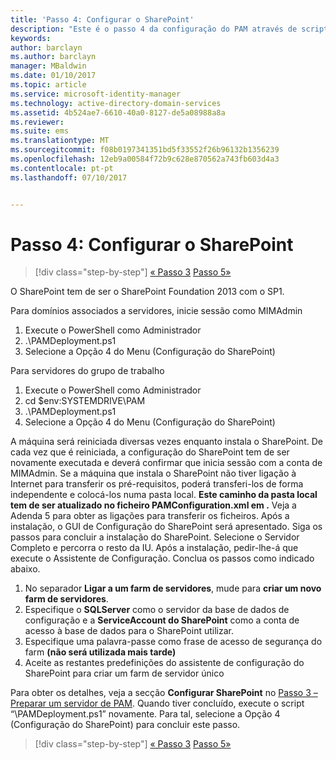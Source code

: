 ```yaml
---
title: 'Passo 4: Configurar o SharePoint'
description: "Este é o passo 4 da configuração do PAM através de scripts. Neste passo, vai configurar o SharePoint para o utilizar como parte da implementação do PAM."
keywords: 
author: barclayn
ms.author: barclayn
manager: MBaldwin
ms.date: 01/10/2017
ms.topic: article
ms.service: microsoft-identity-manager
ms.technology: active-directory-domain-services
ms.assetid: 4b524ae7-6610-40a0-8127-de5a08988a8a
ms.reviewer: 
ms.suite: ems
ms.translationtype: MT
ms.sourcegitcommit: f08b0197341351bd5f33552f26b96132b1356239
ms.openlocfilehash: 12eb9a00584f72b9c628e870562a743fb603d4a3
ms.contentlocale: pt-pt
ms.lasthandoff: 07/10/2017


---
```


# Passo 4: Configurar o SharePoint
<a id="step-4-configuring-sharepoint" class="xliff"></a>

>[!div class="step-by-step"]
[« Passo 3](sp1-step3-installing-configuring-sql.md)
[Passo 5»](sp1-step5-configuring-pam.md)

O SharePoint tem de ser o SharePoint Foundation 2013 com o SP1.

Para domínios associados a servidores, inicie sessão como MIMAdmin

1. Execute o PowerShell como Administrador
2.  .\PAMDeployment.ps1
3.  Selecione a Opção 4 do Menu (Configuração do SharePoint)


Para servidores do grupo de trabalho

1. Execute o PowerShell como Administrador
2.  cd $env:SYSTEMDRIVE\PAM
3.  .\PAMDeployment.ps1
4. Selecione a Opção 4 do Menu (Configuração do SharePoint)

A máquina será reiniciada diversas vezes enquanto instala o SharePoint. De cada vez que é reiniciada, a configuração do SharePoint tem de ser novamente executada e deverá confirmar que inicia sessão com a conta de MIMAdmin.
Se a máquina que instala o SharePoint não tiver ligação à Internet para transferir os pré-requisitos, poderá transferi-los de forma independente e colocá-los numa pasta local. **Este caminho da pasta local tem de ser atualizado no ficheiro PAMConfiguration.xml em <PrerequisitesBinaryLocation/>.** Veja a Adenda 5 para obter as ligações para transferir os ficheiros.
Após a instalação, o GUI de Configuração do SharePoint será apresentado. Siga os passos para concluir a instalação do SharePoint. Selecione o Servidor Completo e percorra o resto da IU. Após a instalação, pedir-lhe-á que execute o Assistente de Configuração. Conclua os passos como indicado abaixo.

1. No separador **Ligar a um farm de servidores**, mude para **criar um novo farm de servidores**.
2. Especifique o **SQLServer** como o servidor da base de dados de configuração e a **ServiceAccount do SharePoint** como a conta de acesso à base de dados para o SharePoint utilizar.
3. Especifique uma palavra-passe como frase de acesso de segurança do farm **(não será utilizada mais tarde)**
4. Aceite as restantes predefinições do assistente de configuração do SharePoint para criar um farm de servidor único

Para obter os detalhes, veja a secção **Configurar SharePoint** no [Passo 3 – Preparar um servidor de PAM](/microsoft-identity-manager/pam/step-3-prepare-pam-server). Quando tiver concluído, execute o script “\PAMDeployment.ps1” novamente. Para tal, selecione a Opção 4 (Configuração do SharePoint) para concluir este passo.

>[!div class="step-by-step"]
[« Passo 3](sp1-step3-installing-configuring-sql.md)
[Passo 5»](sp1-step5-configuring-pam.md)

